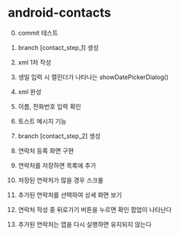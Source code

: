 # android-contacts

0. commit 테스트
1. branch [contact_step_1] 생성
2. xml 1차 작성
3. 생일 입력 시 캘린더가 나타나는 showDatePickerDialog()
4. xml 완성
5. 이름, 전화번호 입력 확인 
6. 토스트 메시지 기능

7. branch [contact_step_2] 생성
8. 연락처 등록 화면 구현
9. 연락처를 저장하면 목록에 추가
10. 저장된 연락처가 많을 경우 스크롤
11. 추가된 연락처를 선택하여 상세 화면 보기
12. 연락처 작성 중 뒤로가기 버튼을 누르면 확인 팝업이 나타난다
13. 추가된 연락처는 앱을 다시 실행하면 유지되지 않는다